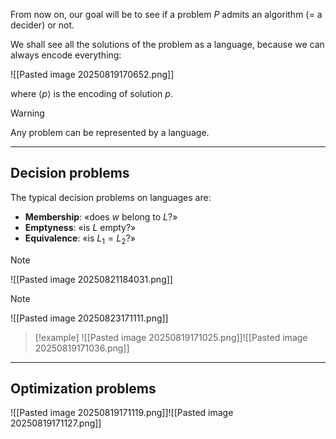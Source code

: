 From now on, our goal will be to see if a problem $P$ admits an algorithm (= a decider) or not.

We shall see all the solutions of the problem as a language, because we can always encode everything:

![[Pasted image 20250819170652.png]]

where $⟨p⟩$ is the encoding of solution $p$.

> [!warning]
> Any problem can be represented by a language.

---

## Decision problems

The typical decision problems on languages are:
- **Membership**: «does $w$ belong to $L$?»
- **Emptyness**: «is $L$ empty?»
- **Equivalence**:  «is $L_1 = L_2$?»

> [!note]
> ![[Pasted image 20250821184031.png]]

> [!note]
> ![[Pasted image 20250823171111.png]]

> [!example]
> ![[Pasted image 20250819171025.png]]![[Pasted image 20250819171036.png]]

---

## Optimization problems

![[Pasted image 20250819171119.png]]![[Pasted image 20250819171127.png]]